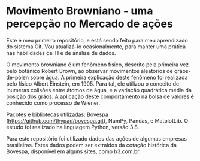 # Movimento Browniano - uma percepção no Mercado de ações

Este é meu primeiro repositório, e está sendo feito para meu aprendizado do sistema Git. Vou atualizá-lo ocasionalmente, para manter uma prática nas habilidades de TI e de análise de dados.

O movimento browniano é um fenômeno físico, descrito pela primeira vez pelo botânico Robert Brown, ao observar movimentos aleatórios de grãos-de-pólen sobre água. A primeira explicação deste fenômeno foi realizada pelo físico Albert Einstein, em 1905. Para tal, ele utilizou o conceito de inumeras colisões entre átomos de água, e a variação quadrática média da posição dos grãos. A aplicação deste comportamento na bolsa de valores é conhecido como processo de Wiener.

Pacotes e bibliotecas utilizadas: Bovespa (https://github.com/thypad/bovespa.git), NumPy, Pandas, e MatplotLib. O estudo foi realizado na linguagem Python, versão 3.8.

Para este repositório foi utilizado dados das ações de algumas empresas brasileiras. Estes dados podem ser extraídos  da cotação histórica da Bovespa, disponível em alguns sites, como b3.com.br.


